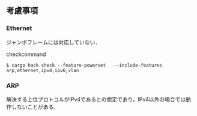 ## 考慮事項
### Ethernet
ジャンボフレームには対応していない．

checkcommand
```
$ cargo hack check --feature-powerset   --include-features arp,ethernet,ipv4,ipv6,vlan
```

### ARP
解決する上位プロトコルがIPv4であるとの想定であり，IPv4以外の場合では動作しないことがある．
